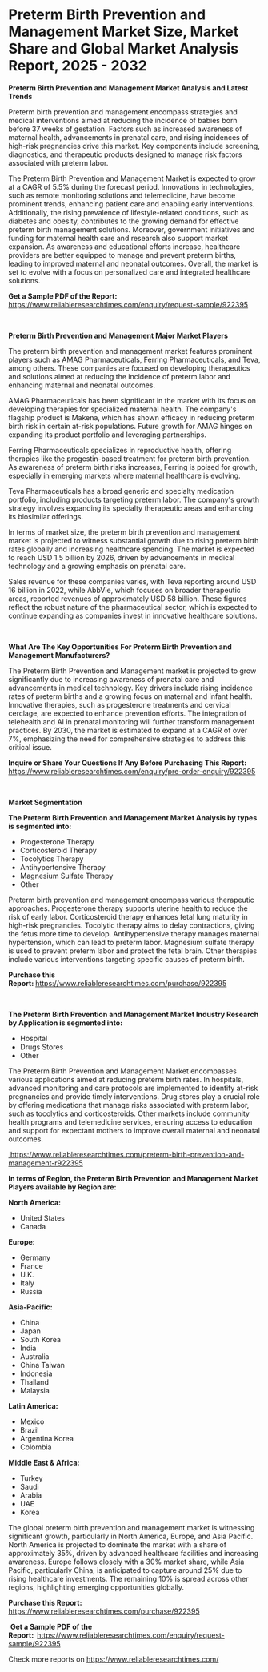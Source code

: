 <p><h1>Preterm Birth Prevention and Management Market Size, Market Share and Global Market Analysis Report, 2025 - 2032</h1></p><p><strong>Preterm Birth Prevention and Management Market Analysis and Latest Trends</strong></p>
<p><p>Preterm birth prevention and management encompass strategies and medical interventions aimed at reducing the incidence of babies born before 37 weeks of gestation. Factors such as increased awareness of maternal health, advancements in prenatal care, and rising incidences of high-risk pregnancies drive this market. Key components include screening, diagnostics, and therapeutic products designed to manage risk factors associated with preterm labor.</p><p>The Preterm Birth Prevention and Management Market is expected to grow at a CAGR of 5.5% during the forecast period. Innovations in technologies, such as remote monitoring solutions and telemedicine, have become prominent trends, enhancing patient care and enabling early interventions. Additionally, the rising prevalence of lifestyle-related conditions, such as diabetes and obesity, contributes to the growing demand for effective preterm birth management solutions. Moreover, government initiatives and funding for maternal health care and research also support market expansion. As awareness and educational efforts increase, healthcare providers are better equipped to manage and prevent preterm births, leading to improved maternal and neonatal outcomes. Overall, the market is set to evolve with a focus on personalized care and integrated healthcare solutions.</p></p>
<p><strong>Get a Sample PDF of the Report:&nbsp;</strong> <a href="https://www.reliableresearchtimes.com/enquiry/request-sample/922395?utm_campaign=2643&utm_medium=2&utm_source=Github&utm_content=ia&utm_term=07032025&utm_id=preterm-birth-prevention-and-management">https://www.reliableresearchtimes.com/enquiry/request-sample/922395</a></p>
<p>&nbsp;</p>
<p><strong>Preterm Birth Prevention and Management Major Market Players</strong></p>
<p><p>The preterm birth prevention and management market features prominent players such as AMAG Pharmaceuticals, Ferring Pharmaceuticals, and Teva, among others. These companies are focused on developing therapeutics and solutions aimed at reducing the incidence of preterm labor and enhancing maternal and neonatal outcomes.</p><p>AMAG Pharmaceuticals has been significant in the market with its focus on developing therapies for specialized maternal health. The company's flagship product is Makena, which has shown efficacy in reducing preterm birth risk in certain at-risk populations. Future growth for AMAG hinges on expanding its product portfolio and leveraging partnerships.</p><p>Ferring Pharmaceuticals specializes in reproductive health, offering therapies like the progestin-based treatment for preterm birth prevention. As awareness of preterm birth risks increases, Ferring is poised for growth, especially in emerging markets where maternal healthcare is evolving.</p><p>Teva Pharmaceuticals has a broad generic and specialty medication portfolio, including products targeting preterm labor. The company's growth strategy involves expanding its specialty therapeutic areas and enhancing its biosimilar offerings.</p><p>In terms of market size, the preterm birth prevention and management market is projected to witness substantial growth due to rising preterm birth rates globally and increasing healthcare spending. The market is expected to reach USD 1.5 billion by 2026, driven by advancements in medical technology and a growing emphasis on prenatal care.</p><p>Sales revenue for these companies varies, with Teva reporting around USD 16 billion in 2022, while AbbVie, which focuses on broader therapeutic areas, reported revenues of approximately USD 58 billion. These figures reflect the robust nature of the pharmaceutical sector, which is expected to continue expanding as companies invest in innovative healthcare solutions.</p></p>
<p>&nbsp;</p>
<p><strong>What Are The Key Opportunities For Preterm Birth Prevention and Management Manufacturers?</strong></p>
<p><p>The Preterm Birth Prevention and Management market is projected to grow significantly due to increasing awareness of prenatal care and advancements in medical technology. Key drivers include rising incidence rates of preterm births and a growing focus on maternal and infant health. Innovative therapies, such as progesterone treatments and cervical cerclage, are expected to enhance prevention efforts. The integration of telehealth and AI in prenatal monitoring will further transform management practices. By 2030, the market is estimated to expand at a CAGR of over 7%, emphasizing the need for comprehensive strategies to address this critical issue.</p></p>
<p><strong>Inquire or Share Your Questions If Any Before Purchasing This Report:</strong> <a href="https://www.reliableresearchtimes.com/enquiry/pre-order-enquiry/922395?utm_campaign=2643&utm_medium=2&utm_source=Github&utm_content=ia&utm_term=07032025&utm_id=preterm-birth-prevention-and-management">https://www.reliableresearchtimes.com/enquiry/pre-order-enquiry/922395</a></p>
<p>&nbsp;</p>
<p><strong>Market Segmentation</strong></p>
<p><strong>The Preterm Birth Prevention and Management Market Analysis by types is segmented into:</strong></p>
<p><ul><li>Progesterone Therapy</li><li>Corticosteroid Therapy</li><li>Tocolytics Therapy</li><li>Antihypertensive Therapy</li><li>Magnesium Sulfate Therapy</li><li>Other</li></ul></p>
<p><p>Preterm birth prevention and management encompass various therapeutic approaches. Progesterone therapy supports uterine health to reduce the risk of early labor. Corticosteroid therapy enhances fetal lung maturity in high-risk pregnancies. Tocolytic therapy aims to delay contractions, giving the fetus more time to develop. Antihypertensive therapy manages maternal hypertension, which can lead to preterm labor. Magnesium sulfate therapy is used to prevent preterm labor and protect the fetal brain. Other therapies include various interventions targeting specific causes of preterm birth.</p></p>
<p><strong>Purchase this Report:&nbsp;</strong><a href="https://www.reliableresearchtimes.com/purchase/922395?utm_campaign=2643&utm_medium=2&utm_source=Github&utm_content=ia&utm_term=07032025&utm_id=preterm-birth-prevention-and-management">https://www.reliableresearchtimes.com/purchase/922395</a></p>
<p>&nbsp;</p>
<p><strong>The Preterm Birth Prevention and Management Market Industry Research by Application is segmented into:</strong></p>
<p><ul><li>Hospital</li><li>Drugs Stores</li><li>Other</li></ul></p>
<p><p>The Preterm Birth Prevention and Management Market encompasses various applications aimed at reducing preterm birth rates. In hospitals, advanced monitoring and care protocols are implemented to identify at-risk pregnancies and provide timely interventions. Drug stores play a crucial role by offering medications that manage risks associated with preterm labor, such as tocolytics and corticosteroids. Other markets include community health programs and telemedicine services, ensuring access to education and support for expectant mothers to improve overall maternal and neonatal outcomes.</p></p>
<p><a href="https://www.reliableresearchtimes.com/preterm-birth-prevention-and-management-r922395?utm_campaign=2643&utm_medium=2&utm_source=Github&utm_content=ia&utm_term=07032025&utm_id=preterm-birth-prevention-and-management">&nbsp;https://www.reliableresearchtimes.com/preterm-birth-prevention-and-management-r922395</a></p>
<p><strong>In terms of Region, the Preterm Birth Prevention and Management Market Players available by Region are:</strong></p>
<p>
    <p> <strong> North America: </strong>
        <ul>
            <li>United States</li>
            <li>Canada</li>
        </ul>
        </p> 
    <p> <strong> Europe: </strong>
        <ul>
            <li>Germany</li>
            <li>France</li>
            <li>U.K.</li>
            <li>Italy</li>
            <li>Russia</li>
        </ul>
        </p> 
    <p> <strong> Asia-Pacific: </strong>
        <ul>
            <li>China</li>
            <li>Japan</li>
            <li>South Korea</li>
            <li>India</li>
            <li>Australia</li>
            <li>China Taiwan</li>
            <li>Indonesia</li>
            <li>Thailand</li>
            <li>Malaysia</li>
        </ul>
        </p> 
    <p> <strong> Latin America: </strong>
        <ul>
            <li>Mexico</li>
            <li>Brazil</li>
            <li>Argentina Korea</li>
            <li>Colombia</li>
        </ul>
        </p> 
    <p> <strong> Middle East & Africa: </strong>
        <ul>
            <li>Turkey</li>
            <li>Saudi</li>
            <li>Arabia</li>
            <li>UAE</li>
            <li>Korea</li>
        </ul>
    </p>
    </p>
<p><p>The global preterm birth prevention and management market is witnessing significant growth, particularly in North America, Europe, and Asia Pacific. North America is projected to dominate the market with a share of approximately 35%, driven by advanced healthcare facilities and increasing awareness. Europe follows closely with a 30% market share, while Asia Pacific, particularly China, is anticipated to capture around 25% due to rising healthcare investments. The remaining 10% is spread across other regions, highlighting emerging opportunities globally.</p></p>
<p><strong>Purchase this Report: </strong><a href="https://www.reliableresearchtimes.com/purchase/922395?utm_campaign=2643&utm_medium=2&utm_source=Github&utm_content=ia&utm_term=07032025&utm_id=preterm-birth-prevention-and-management">https://www.reliableresearchtimes.com/purchase/922395</a></p>
<p>&nbsp;<strong>Get a Sample PDF of the Report:&nbsp;&nbsp;</strong><a href="https://www.reliableresearchtimes.com/enquiry/request-sample/922395?utm_campaign=2643&utm_medium=2&utm_source=Github&utm_content=ia&utm_term=07032025&utm_id=preterm-birth-prevention-and-management">https://www.reliableresearchtimes.com/enquiry/request-sample/922395</a></p>
<p><strong></strong></p>
<p>Check more reports on <a href="https://www.reliableresearchtimes.com/?utm_campaign=2643&utm_medium=2&utm_source=Github&utm_content=ia&utm_term=07032025&utm_id=preterm-birth-prevention-and-management">https://www.reliableresearchtimes.com/</a></p>